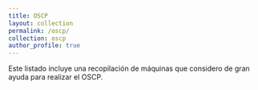 ```yaml
---
title: OSCP
layout: collection
permalink: /oscp/
collection: oscp
author_profile: true
---
```


Este listado incluye una recopilación de máquinas que considero de gran ayuda para realizar el OSCP.